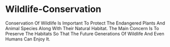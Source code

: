 # Wildlife-Conservation
Conservation Of Wildlife Is Important To Protect The Endangered Plants And Animal Species Along With Their Natural Habitat. The Main Concern Is To Preserve The Habitats So That The Future Generations Of Wildlife And Even Humans Can Enjoy It.

